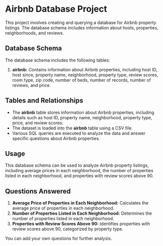 # Airbnb Database Project

This project involves creating and querying a database for Airbnb property listings. The database schema includes information about hosts, properties, neighborhoods, and reviews.

## Database Schema

The database schema includes the following tables:

1. **airbnb:** Contains information about Airbnb properties, including host ID, host since, property name, neighborhood, property type, review scores, room type, zip code, number of beds, number of records, number of reviews, and price.

## Tables and Relationships

- The **airbnb** table stores information about Airbnb properties, including details such as host ID, property name, neighborhood, property type, price, and review scores.
- The dataset is loaded into the **airbnb** table using a CSV file.
- Various SQL queries are executed to analyze the data and answer specific questions about Airbnb properties.

## Usage

This database schema can be used to analyze Airbnb property listings, including average prices in each neighborhood, the number of properties listed in each neighborhood, and properties with review scores above 90.

## Questions Answered

1. **Average Price of Properties in Each Neighborhood:** Calculates the average price of properties in each neighborhood.
2. **Number of Properties Listed in Each Neighborhood:** Determines the number of properties listed in each neighborhood.
3. **Properties with Review Scores Above 90:** Identifies properties with review scores above 90, categorized by property type.

You can add your own questions for further analysis. 

